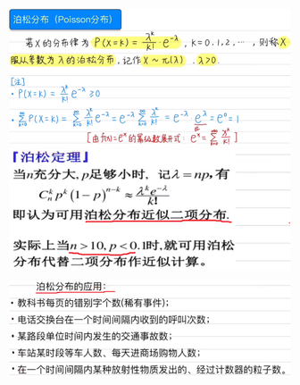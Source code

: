 ![](../photo/Pasted%20image%2020240423140738.png)
![](../photo/Pasted%20image%2020240423141044.png)

![](../photo/Pasted%20image%2020240423141149.png)